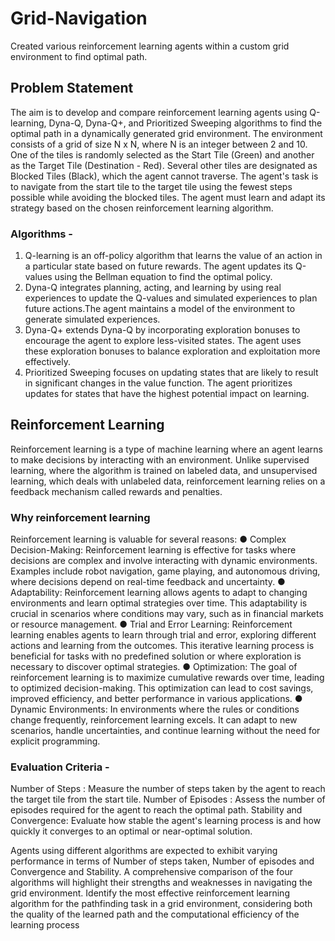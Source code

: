 # Grid-Navigation
Created various reinforcement learning agents within a custom grid environment to find optimal path.

## Problem Statement
The aim is to develop and compare reinforcement learning agents using Q-learning, Dyna-Q, Dyna-Q+, and Prioritized Sweeping algorithms to find the optimal path in a dynamically generated grid environment. The environment consists of a grid of size N x N, where N is an integer between 2 and 10. One of the tiles is randomly selected as the Start Tile (Green) and another as the Target Tile (Destination - Red). Several other tiles are designated as Blocked Tiles (Black), which the agent cannot traverse. The agent's task is to navigate from the start tile to the target tile using the fewest steps possible while avoiding the blocked tiles. The agent must learn and adapt its strategy based on the chosen reinforcement learning algorithm.

### Algorithms -
1. Q-learning is an off-policy algorithm that learns the value of an action in a particular state based on future rewards. The agent updates its Q-values using the Bellman equation to find the optimal policy.
2. Dyna-Q integrates planning, acting, and learning by using real experiences to update the Q-values and simulated experiences to plan future actions.The agent maintains a model of the environment to generate simulated experiences.
3. Dyna-Q+ extends Dyna-Q by incorporating exploration bonuses to encourage the agent to explore less-visited states. The agent uses these exploration bonuses to balance exploration and exploitation more effectively.
4. Prioritized Sweeping focuses on updating states that are likely to result in significant changes in the value function. The agent prioritizes updates for states that have the highest potential impact on learning.

## Reinforcement Learning
Reinforcement learning is a type of machine learning where an agent learns to make decisions by interacting with an environment. Unlike supervised learning, where the algorithm is trained on labeled data, and unsupervised learning, which deals with unlabeled data, reinforcement learning relies on a feedback mechanism called rewards and penalties.

### Why reinforcement learning
Reinforcement learning is valuable for several reasons:
● Complex Decision-Making: Reinforcement learning is effective for tasks where decisions are complex and involve interacting with dynamic environments. Examples include robot navigation, game playing, and autonomous driving, where decisions depend on real-time feedback and uncertainty.
● Adaptability: Reinforcement learning allows agents to adapt to changing environments and learn optimal strategies over time. This adaptability is crucial in scenarios where conditions may vary, such as in financial markets or resource management.
● Trial and Error Learning: Reinforcement learning enables agents to learn through trial and error, exploring different actions and learning from the outcomes. This iterative learning process is beneficial for tasks with no predefined solution or where exploration is necessary to discover optimal strategies.
● Optimization: The goal of reinforcement learning is to maximize cumulative rewards over time, leading to optimized decision-making. This optimization can lead to cost savings, improved efficiency, and better performance in various applications.
● Dynamic Environments: In environments where the rules or conditions change frequently, reinforcement learning excels. It can adapt to new scenarios, handle uncertainties, and continue learning without the need for explicit programming.

### Evaluation Criteria -

Number of Steps : Measure the number of steps taken by the agent to reach the target tile from the start tile.
Number of Episodes : Assess the number of episodes required for the agent to reach the optimal path.
Stability and Convergence: Evaluate how stable the agent's learning process is and how quickly it converges to an optimal or near-optimal solution.

Agents using different algorithms are expected to exhibit varying performance in terms of Number of steps taken, Number of episodes and Convergence and Stability. A comprehensive comparison of the four algorithms will highlight their strengths and weaknesses in navigating the grid environment.
Identify the most effective reinforcement learning algorithm for the pathfinding task in a grid environment, considering both the quality of the learned path and the computational efficiency of the learning process
